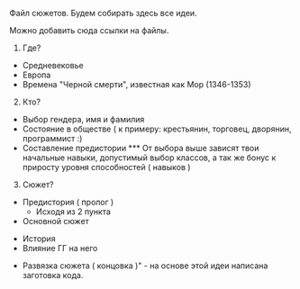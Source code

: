 Файл сюжетов. 
Будем собирать здесь все идеи.

Можно добавить сюда ссылки на файлы.

1) Где? 
  - Средневековье 
  - Европа
  - Времена "Черной смерти", известная как Мор (1346-1353)
2) Кто?
  - Выбор гендера, имя и фамилия
  - Состояние в обществе ( к примеру: крестьянин, торговец, дворянин, программист :)
  - Составление предистории
*** От выбора выше зависят твои начальные навыки, допустимый выбор классов, а так же бонус к приросту уровня способностей ( навыков )
3) Сюжет?
  - Предистория ( пролог )
    * Исходя из 2 пункта 
  - Основной сюжет
   * История
   * Влияние ГГ на него
  - Развязка сюжета ( концовка )" - на основе этой идеи написана заготовка кода. 
